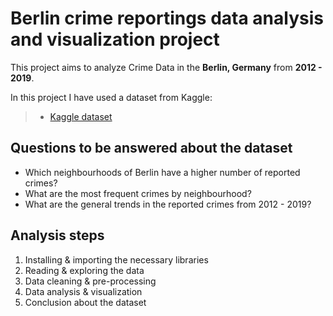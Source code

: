 # Berlin crime reportings data analysis and visualization project

This project aims to analyze Crime Data in the **Berlin, Germany** from **2012 - 2019**.
  
In this project I have used a dataset from Kaggle:
> - [Kaggle dataset](https://www.kaggle.com/datasets/danilzyryanov/crime-in-berlin-2012-2019)

## Questions to be answered about the dataset
- Which neighbourhoods of Berlin have a higher number of reported crimes?
- What are the most frequent crimes by neighbourhood?
- What are the general trends in the reported crimes from 2012 - 2019?

## Analysis steps
1. Installing & importing the necessary libraries
2. Reading & exploring the data
3. Data cleaning & pre-processing
4. Data analysis & visualization
5. Conclusion about the dataset
